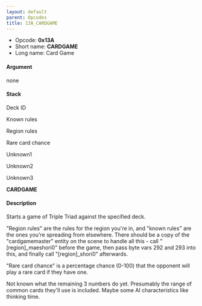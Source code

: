 ```yaml
---
layout: default
parent: Opcodes
title: 13A_CARDGAME
---
```


-   Opcode: **0x13A**
-   Short name: **CARDGAME**
-   Long name: Card Game

#### Argument

none

#### Stack

  
Deck ID

Known rules

Region rules

Rare card chance

Unknown1

Unknown2

Unknown3

**CARDGAME**

#### Description

Starts a game of Triple Triad against the specified deck.

"Region rules" are the rules for the region you're in, and "known rules" are the ones you're spreading from elsewhere. There should be a copy of the "cardgamemaster" entity on the scene to handle all this - call "\[region\]\_maeshori0" before the game, then pass byte vars 292 and 293 into this, and finally call "\[region\]\_shori0" afterwards.

"Rare card chance" is a percentage chance (0-100) that the opponent will play a rare card if they have one.

Not known what the remaining 3 numbers do yet. Presumably the range of common cards they'll use is included. Maybe some AI characteristics like thinking time.
